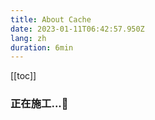 ```yaml
---
title: About Cache
date: 2023-01-11T06:42:57.950Z
lang: zh
duration: 6min
---
```


[[toc]]

### 正在施工...👷
